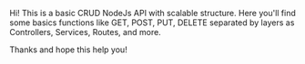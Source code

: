 Hi! This is a basic CRUD NodeJs API with scalable structure.
Here you'll find some basics functions like GET, POST, PUT, DELETE separated by layers as Controllers, Services, Routes, and more.

Thanks and hope this help you!
